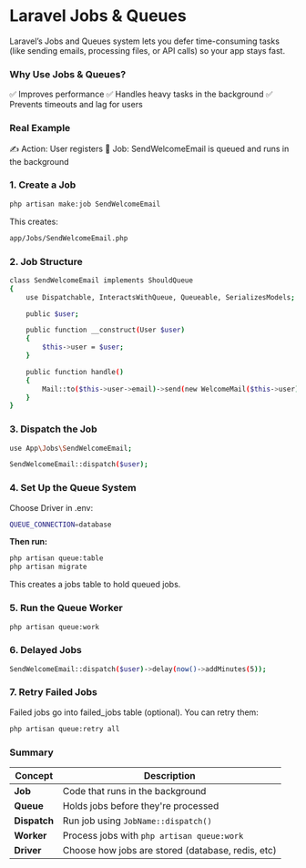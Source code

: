 

#  Laravel Jobs & Queues
Laravel’s Jobs and Queues system lets you defer time-consuming tasks (like sending emails, processing files, or API calls) so your app stays fast.


###  Why Use Jobs & Queues?
✅ Improves performance
✅ Handles heavy tasks in the background
✅ Prevents timeouts and lag for users


### Real Example
✍️ Action: User registers
🧵 Job: SendWelcomeEmail is queued and runs in the background


### 1. Create a Job
```bash
php artisan make:job SendWelcomeEmail

```
This creates:
```bash
app/Jobs/SendWelcomeEmail.php

```

### 2. Job Structure
```bash
class SendWelcomeEmail implements ShouldQueue
{
    use Dispatchable, InteractsWithQueue, Queueable, SerializesModels;

    public $user;

    public function __construct(User $user)
    {
        $this->user = $user;
    }

    public function handle()
    {
        Mail::to($this->user->email)->send(new WelcomeMail($this->user));
    }
}

```

###  3. Dispatch the Job
```bash
use App\Jobs\SendWelcomeEmail;

SendWelcomeEmail::dispatch($user);

```


###  4. Set Up the Queue System
Choose Driver in .env:

```bash
QUEUE_CONNECTION=database

```
**Then run:**
```bash
php artisan queue:table
php artisan migrate
```
This creates a jobs table to hold queued jobs.


### 5. Run the Queue Worker
```bash
php artisan queue:work
```

### 6. Delayed Jobs
```bash
SendWelcomeEmail::dispatch($user)->delay(now()->addMinutes(5));
```


### 7. Retry Failed Jobs
Failed jobs go into failed_jobs table (optional). You can retry them:
```bash
php artisan queue:retry all
```

### Summary
| Concept      | Description                                       |
| ------------ | ------------------------------------------------- |
| **Job**      | Code that runs in the background                  |
| **Queue**    | Holds jobs before they're processed               |
| **Dispatch** | Run job using `JobName::dispatch()`               |
| **Worker**   | Process jobs with `php artisan queue:work`        |
| **Driver**   | Choose how jobs are stored (database, redis, etc) |


